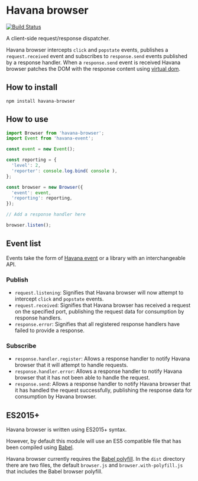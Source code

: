# Havana browser

[![Build Status](https://travis-ci.org/colinmeinke/havana-browser.svg?branch=master)](https://travis-ci.org/colinmeinke/havana-browser)

A client-side request/response dispatcher.

Havana browser intercepts `click` and `popstate` events,
publishes a `request.received` event and subscribes to
`response.send` events published by a response handler.
When a `response.send` event is received Havana browser
patches the DOM with the response content using
[virtual dom](https://github.com/Matt-Esch/virtual-dom).

## How to install

```
npm install havana-browser
```

## How to use

```javascript
import Browser from 'havana-browser';
import Event from 'havana-event';

const event = new Event();

const reporting = {
  'level': 2,
  'reporter': console.log.bind( console ),
};

const browser = new Browser({
  'event': event,
  'reporting': reporting,
});

// Add a response handler here

browser.listen();
```

## Event list

Events take the form of
[Havana event](https://github.com/colinmeinke/havana-event)
or a library with an interchangeable API.

### Publish

- `request.listening`: Signifies that Havana browser will now
  attempt to intercept `click` and `popstate` events.
- `request.received`: Signifies that Havana browser has
  received a request on the specified port, publishing
  the request data for consumption by response handlers.
- `response.error`: Signifies that all registered response
  handlers have failed to provide a response.

### Subscribe

- `response.handler.register`: Allows a response handler to
  notify Havana browser that it will attempt to handle
  requests.
- `response.handler.error`: Allows a response handler to
  notify Havana browser that it has not been able to
  handle the request.
- `response.send`: Allows a response handler to notify
  Havana browser that it has handled the request
  successfully, publishing the response data for consumption
  by Havana browser.

## ES2015+

Havana browser is written using ES2015+ syntax.

However, by default this module will use an ES5
compatible file that has been compiled using
[Babel](https://babeljs.io).

Havana browser currently requires the 
[Babel polyfill](https://babeljs.io/docs/usage/polyfill).
In the `dist` directory there are two files, the default
`browser.js` and `browser.with-polyfill.js` that includes
the Babel browser polyfill.
